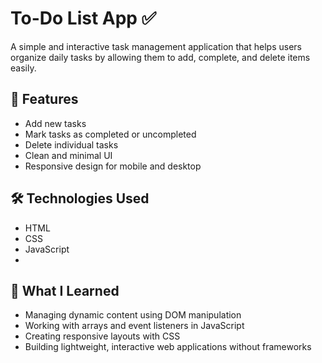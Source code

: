 
# To-Do List App ✅

A simple and interactive task management application that helps users organize daily tasks by allowing them to add, complete, and delete items easily.

## 🔧 Features
- Add new tasks
- Mark tasks as completed or uncompleted
- Delete individual tasks
- Clean and minimal UI
- Responsive design for mobile and desktop

## 🛠️ Technologies Used
- HTML
- CSS
- JavaScript
- 
## 🧠 What I Learned
- Managing dynamic content using DOM manipulation
- Working with arrays and event listeners in JavaScript
- Creating responsive layouts with CSS
- Building lightweight, interactive web applications without frameworks
